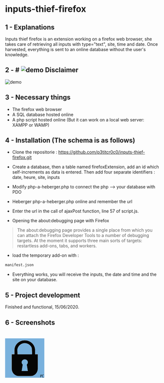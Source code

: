 # inputs-thief-firefox

## 1 - Explanations

Inputs thief firefox is an extension working on a firefox web browser, she takes care of retrieving all inputs with type="text", site, time and date. Once harvested, everything is sent to an online database without the user's knowledge.

## 2 - # ![demo](https://images.squarespace-cdn.com/content/v1/5638f556e4b0fd14a38bf4c6/1448895329616-L2065BLB3T3NY89P45XW/ke17ZwdGBToddI8pDm48kLi7PWKhIZwR6U0XbfuvpAx7gQa3H78H3Y0txjaiv_0fDoOvxcdMmMKkDsyUqMSsMWxHk725yiiHCCLfrh8O1z5QHyNOqBUUEtDDsRWrJLTmS3R1u-H-LFkUZVSRUKY3IlmvI26ZC-62P24WJY7GOquE-R9icnoHS3vbcbkk6gkG/disclaimer.gif?format=40w) Disclaimer 
![demo](https://images.squarespace-cdn.com/content/v1/5638f556e4b0fd14a38bf4c6/1448895329616-L2065BLB3T3NY89P45XW/ke17ZwdGBToddI8pDm48kLi7PWKhIZwR6U0XbfuvpAx7gQa3H78H3Y0txjaiv_0fDoOvxcdMmMKkDsyUqMSsMWxHk725yiiHCCLfrh8O1z5QHyNOqBUUEtDDsRWrJLTmS3R1u-H-LFkUZVSRUKY3IlmvI26ZC-62P24WJY7GOquE-R9icnoHS3vbcbkk6gkG/disclaimer.gif?format=40w)


## 3 - Necessary things

* The firefox web browser
* A SQL database hosted online
* A php script hosted online
(But it can work on a local web server: XAMPP or WAMP)

## 4 - Installation (The schema is as follows)

* Clone the repositorie : https://github.com/p3titcr0c0/inputs-thief-firefox.git

* Create a database, then a table named firefoxExtension, add an id which self-increments as data is entered. Then add four separate identifiers : date, heure, site, inputs

* Modify php-a-heberger.php to connect the php --> your database with PDO

* Heberger php-a-heberger.php online and remember the url

* Enter the url in the call of ajaxPost function, line 57 of script.js.

* Opening the about:debugging page with Firefox

> The about:debugging page provides a single place from which you can attach the Firefox Developer Tools to a number of debugging targets. At the moment it supports three main sorts of targets: restartless add-ons, tabs, and workers.

* load the temporary add-on with :
```bash
manifest.json
```

* Everything works, you will receive the inputs, the date and time and the site on your database.

## 5 - Project development

Finished and functional, 15/06/2020.

## 6 - Screenshots

#  ![demo](./logo.png)

